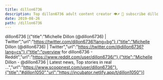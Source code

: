 ```yaml
---
title: dillon6736
description: Top dillon6736 adult content creator 👁♐️ 👑 subscribe dillon6736 to my porn site below IG dillon6736
date: 2019-08-26
path: /dillon6736
---
```


dillon6736
[{"title":"Michelle Dillon (@dillon6736) | Twitter","url":"https://twitter.com/dillon6736?lang=bg"},{"title":"Michelle Dillon (@dillon6736) | Twitter","url":"https://twitter.com/@dillon6736?lang=cs"},{"title":"overview for dillon6736 - Reddit","url":"https://www.reddit.com/user/dillon6736/"},{"title":"Michelle Dillon - @dillon6736 | Latest news, Top stories in real ...","url":"https://www.scoopnest.com/user/dillon6736"},{"title":"#dillon1050","url":"https://incubator.netlify.app/t/dillon1050"}]


